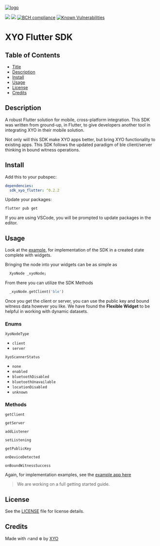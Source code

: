 [logo]: https://cdn.xy.company/img/brand/XYO_full_colored.png

[![logo]](https://xyo.network)

![](https://github.com/XYOracleNetwork/sdk-xyo-flutter/workflows/iOS%20Build/badge.svg?branch=develop)
![](https://github.com/XYOracleNetwork/sdk-xyo-flutter/workflows/APK%20Build/badge.svg?branch=develop)
[![BCH compliance](https://bettercodehub.com/edge/badge/XYOracleNetwork/sdk-xyo-flutter?branch=master)](https://bettercodehub.com/) [![Known Vulnerabilities](https://snyk.io/test/github/XYOracleNetwork/sdk-xyo-flutter/badge.svg?targetFile=android/build.gradle)](https://snyk.io/test/github/XYOracleNetwork/sdk-xyo-flutter?targetFile=android/build.gradle)



# XYO Flutter SDK

## Table of Contents

-   [Title](#xyo-flutter-sdk)
-   [Description](#description)
-   [Install](#install)
-   [Usage](#usage)
-   [License](#license)
-   [Credits](#credits)

## Description

A robust Flutter solution for mobile, cross-platform integration. This SDK was written from ground-up, in Flutter, to give developers another tool in integrating XYO in their mobile solution.

Not only will this SDK make XYO apps better, but bring XYO functionality to existing apps.  This SDK follows the updated paradigm of ble client/server thinking in bound witness operations.

## Install

Add this to your pubspec:

```yaml
dependencies: 
  sdk_xyo_flutter: ^0.2.2
```

Update your packages:

```bash
flutter pub get
```

If you are using VSCode, you will be prompted to update packages in the editor.

## Usage

Look at the [example](example/lib/main.dart), for implementation of the SDK in a created state complete with widgets. 

Bringing the node into your widgets can be as simple as 

```dart
  XyoNode _xyoNode;
```

From there you can utilize the SDK Methods

```dart
  _xyoNode.getClient('ble')
```

Once you get the client or server, you can use the public key and bound witness data however you like. We have found the **Flexible Widget** to be helpful in working with dynamic datasets. 

### Enums

`XyoNodeType`

  - `client`
  - `server`

`XyoScannerStatus`

  - `none`
  - `enabled`
  - `bluetoothDisabled`
  - `bluetoothUnavailable`
  - `locationDisabled`
  - `unknown`

### Methods

`getClient`

`getServer`

`addListener`

`setListening`

`getPublicKey`

`onDeviceDetected`

`onBoundWitnessSuccess`

Again, for implementation examples, see the [example app here](example/lib/main.dart)

> We are working on a full getting started guide.

## License

See the [LICENSE](LICENSE) file for license details.

## Credits

Made with 🔥and ❄️ by [XYO](https://www.xyo.network)

